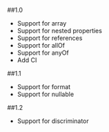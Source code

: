 
##1.0
- Support for array
- Support for nested properties
- Support for references
- Support for allOf
- Support for anyOf
- Add CI

##1.1
- Support for format
- Support for nullable

##1.2
- Support for discriminator
